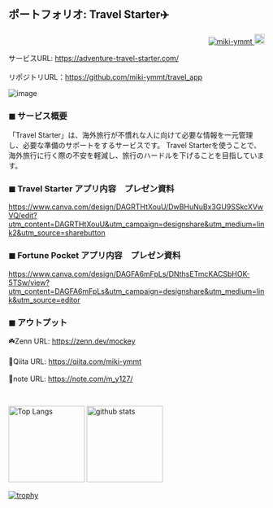 ## ポートフォリオ: Travel Starter✈️　　　
<p align="right">
  <a href="https://github.com/miki-ymmt/miki-ymmt/">
    <img src="https://komarev.com/ghpvc/?username=miki-ymmt" alt="miki-ymmt" />
  </a>
  <a href="https://github.com/miki-ymmt">
    <img height="20" src="https://img.shields.io/github/followers/miki-ymmt?label=follow&logo=github&style=flat" />
  </a>
</p>

サービスURL:  https://adventure-travel-starter.com/
<br>
<br>
リポジトリURL：https://github.com/miki-ymmt/travel_app


![image](https://github.com/user-attachments/assets/18ca2c98-19cd-4d62-a04d-b8e4c8abe599)

### ◼︎ サービス概要　<br>
「Travel Starter」は、海外旅行が不慣れな人に向けて必要な情報を一元管理し、必要な準備のサポートをするサービスです。
Travel Starterを使うことで、海外旅行に行く際の不安を軽減し、旅行のハードルを下げることを目指しています。
<br>

### ◼︎ Travel Starter アプリ内容　プレゼン資料　<br>
https://www.canva.com/design/DAGRTHtXouU/DwBHuNuBx3GU9SSkcXVwVQ/edit?utm_content=DAGRTHtXouU&utm_campaign=designshare&utm_medium=link2&utm_source=sharebutton

### ◼︎ Fortune Pocket アプリ内容　プレゼン資料　<br>
https://www.canva.com/design/DAGFA6mFpLs/DNthsETmcKACSbHOK-5TSw/view?utm_content=DAGFA6mFpLs&utm_campaign=designshare&utm_medium=link&utm_source=editor

###  ◼︎ アウトプット　<br>
☘️Zenn URL: https://zenn.dev/mockey 
<br>
<br>
👒Qiita URL: https://qiita.com/miki-ymmt
<br>
<br>
📔note URL: https://note.com/m_y127/

<br>

<p align="left"> 
  <img alt="Top Langs" height="150px" src="https://github-readme-stats.vercel.app/api/top-langs/?username=miki-ymmt&layout=compact&count_private=true&show_icons=true&theme=solarized-light" />
  <img alt="github stats" height="150px" src="https://github-readme-stats.vercel.app/api?username=miki-ymmt&count_private=true&show_icons=true&show_icons=true&theme=solarized-light" />
</p>



[![trophy](https://github-profile-trophy.vercel.app/?username=miki-ymmt&theme=solarized-light&column=7)](https://github.com/ryo-ma/github-profile-trophy)



